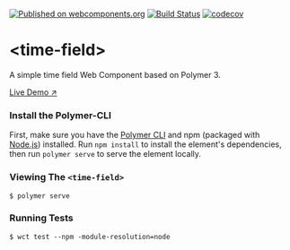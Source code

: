 [![Published on webcomponents.org](https://img.shields.io/badge/webcomponents.org-published-blue.svg)](https://www.webcomponents.org/element/time-field)
[![Build Status](https://travis-ci.org/gatanaso/time-field.svg?branch=master)](https://travis-ci.org/gatanaso/time-field)
[![codecov](https://codecov.io/gh/gatanaso/time-field/branch/master/graph/badge.svg)](https://codecov.io/gh/gatanaso/time-field)

# \<time-field\>

A simple time field Web Component based on Polymer 3.

[Live Demo ↗](https://time-field.firebaseapp.com/demo/)

### Install the Polymer-CLI

First, make sure you have the [Polymer CLI](https://www.npmjs.com/package/polymer-cli) and npm (packaged with [Node.js](https://nodejs.org)) installed.
Run `npm install` to install the element's dependencies, then run `polymer serve` to serve the element locally.

### Viewing The `<time-field>`

```
$ polymer serve
```

### Running Tests

```
$ wct test --npm -module-resolution=node
```
